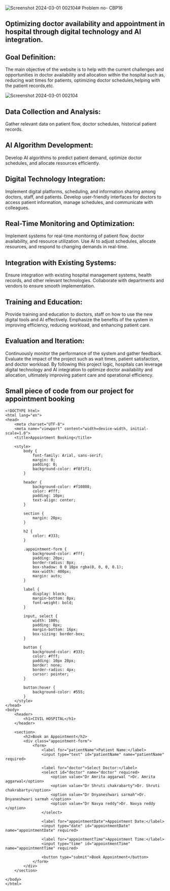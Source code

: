 ![Screenshot 2024-03-01 002104](https://github.com/shruti2056/Firewall_fighters9183/assets/152072097/7faa44cd-b9d2-4d77-82f4-3aefee92db93)# Problem no- CBP16
## Optimizing doctor availability and appointment in hospital through digital technology and AI integration.

## Goal Definition:
The main objective of the website is to help with the current challenges and opportunities in doctor availability and allocation within the hospital such as, reducing wait times for patients, optimizing doctor schedules,helping with the patient records,etc.








![Screenshot 2024-03-01 002104](https://github.com/shruti2056/Firewall_fighters9183/assets/152072097/aab45120-e221-4bfe-8046-dde04e66508c)









## Data Collection and Analysis:
Gather relevant data on patient flow, doctor schedules, historical patient records.

## AI Algorithm Development:
Develop AI algorithms to predict patient demand, optimize doctor schedules, and allocate resources efficiently.

## Digital Technology Integration:
Implement digital platforms, scheduling, and information sharing among doctors, staff, and patients.
Develop user-friendly interfaces for doctors to access patient information, manage schedules, and communicate with colleagues.

## Real-Time Monitoring and Optimization:
Implement systems for real-time monitoring of patient flow, doctor availability, and resource utilization.
Use AI to adjust schedules, allocate resources, and respond to changing demands in real-time.

## Integration with Existing Systems:
Ensure integration with existing hospital management systems, health records, and other relevant technologies.
Collaborate with departments and vendors to ensure smooth implementation.

## Training and Education:
Provide training and education to doctors, staff on how to use the new digital tools and AI effectively.
Emphasize the benefits of the system in improving efficiency, reducing workload, and enhancing patient care.

## Evaluation and Iteration:
Continuously monitor the performance of the system and gather feedback.
Evaluate the impact of the project such as wait times, patient satisfaction, and doctor workload.
By following this project logic, hospitals can leverage digital technology and AI integration to optimize doctor availability and allocation, ultimately improving patient care and operational efficiency.

## Small piece of code from our project for appointment booking
```
<!DOCTYPE html>
<html lang="en">
<head>
    <meta charset="UTF-8">
    <meta name="viewport" content="width=device-width, initial-scale=1.0">
    <title>Appointment Booking</title>
    
    <style>
        body {
            font-family: Arial, sans-serif;
            margin: 0;
            padding: 0;
            background-color: #f8f1f1;
        }

        header {
            background-color: #f10808;
            color: #fff;
            padding: 10px;
            text-align: center;
        }

        section {
            margin: 20px;
        }

        h2 {
            color: #333;
        }

        .appointment-form {
            background-color: #fff;
            padding: 20px;
            border-radius: 8px;
            box-shadow: 0 0 10px rgba(0, 0, 0, 0.1);
            max-width: 400px;
            margin: auto;
        }

        label {
            display: block;
            margin-bottom: 8px;
            font-weight: bold;
        }

        input, select {
            width: 100%;
            padding: 8px;
            margin-bottom: 16px;
            box-sizing: border-box;
        }

        button {
            background-color: #333;
            color: #fff;
            padding: 10px 20px;
            border: none;
            border-radius: 4px;
            cursor: pointer;
        }

        button:hover {
            background-color: #555;
        }
    </style>
</head>
<body>
    <header>
        <h1>CIVIL HOSPITAL</h1>
    </header>

    <section>
        <h2>Book an Appointment</h2>
        <div class="appointment-form">
            <form>
                <label for="patientName">Patient Name:</label>
                <input type="text" id="patientName" name="patientName" required>

                <label for="doctor">Select Doctor:</label>
                <select id="doctor" name="doctor" required>
                    <option value="Dr Amrita aggarwal ">Dr. Amrita aggarwal</option>
                    <option value="Dr Shruti chakrabarty">Dr. Shruti chakrabarty</option>
                    <option value="Dr Dnyaneshwari sarmah">Dr. Dnyaneshwari sarmah </option>
                    <option value="Dr Navya reddy">Dr. Navya reddy </option>
                </select>

                <label for="appointmentDate">Appointment Date:</label>
                <input type="date" id="appointmentDate" name="appointmentDate" required>

                <label for="appointmentTime">Appointment Time:</label>
                <input type="time" id="appointmentTime" name="appointmentTime" required>

                <button type="submit">Book Appointment</button>
            </form>
        </div>
    </section>

</body>
</html>
```
